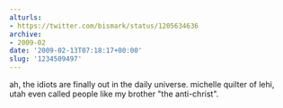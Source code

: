 ```yaml
---
alturls:
- https://twitter.com/bismark/status/1205634636
archive:
- 2009-02
date: '2009-02-13T07:18:17+00:00'
slug: '1234509497'
---
```


ah, the idiots are finally out in the daily universe.  michelle quilter of lehi, utah even called people like my brother "the anti-christ".

